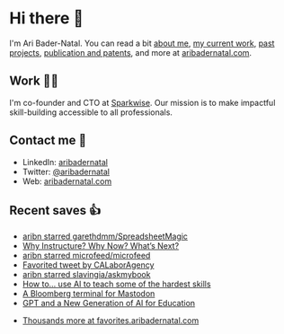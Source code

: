 # Hi there  👋

I'm Ari Bader-Natal. You can read a bit [about me](https://aribadernatal.com), [my current work](https://aribadernatal.com/projects/Sparkwise/), [past projects](https://aribadernatal.com/projects/), [publication and patents](https://aribadernatal.com/publications), and more at [aribadernatal.com](https://aribadernatal.com).

## Work  👨‍💻

I'm co-founder and CTO at [Sparkwise](https://sparkwise.co). Our mission is to make impactful skill-building accessible to all professionals.

## Contact me  💬 

- LinkedIn: [aribadernatal](https://linkedin.com/in/aribadernatal)
- Twitter: [@aribadernatal](https://twitter.com/aribadernatal)
- Web: [aribadernatal.com](https://aribadernatal.com)

## Recent saves  👍

<!--START_SECTION:feed-->
* [aribn starred garethdmm&#x2F;SpreadsheetMagic](https:&#x2F;&#x2F;favorites.aribadernatal.com&#x2F;github-favorites&#x2F;2023&#x2F;01&#x2F;aribn-starred-garethdmm-spreadsheetmagic&#x2F;)
* [Why Instructure? Why Now? What’s Next?](https:&#x2F;&#x2F;favorites.aribadernatal.com&#x2F;pocket-favorites&#x2F;2023&#x2F;01&#x2F;why-instructure-why-now-whats-next&#x2F;)
* [aribn starred microfeed&#x2F;microfeed](https:&#x2F;&#x2F;favorites.aribadernatal.com&#x2F;github-favorites&#x2F;2022&#x2F;12&#x2F;aribn-starred-microfeed-microfeed&#x2F;)
* [Favorited tweet by CALaborAgency](https:&#x2F;&#x2F;favorites.aribadernatal.com&#x2F;twitter-favorites&#x2F;2022&#x2F;12&#x2F;favorited-tweet-by-calaboragency&#x2F;)
* [aribn starred slavingia&#x2F;askmybook](https:&#x2F;&#x2F;favorites.aribadernatal.com&#x2F;github-favorites&#x2F;2022&#x2F;12&#x2F;aribn-starred-slavingia-askmybook&#x2F;)
* [How to… use AI to teach some of the hardest skills](https:&#x2F;&#x2F;favorites.aribadernatal.com&#x2F;pocket-favorites&#x2F;2022&#x2F;12&#x2F;how-to-use-ai-to-teach-some-of-the-hardest-skills&#x2F;)
* [A Bloomberg terminal for Mastodon](https:&#x2F;&#x2F;favorites.aribadernatal.com&#x2F;pocket-favorites&#x2F;2022&#x2F;12&#x2F;a-bloomberg-terminal-for-mastodon&#x2F;)
* [GPT and a New Generation of AI for Education](https:&#x2F;&#x2F;favorites.aribadernatal.com&#x2F;pocket-favorites&#x2F;2022&#x2F;12&#x2F;gpt-and-a-new-generation-of-ai-for-education&#x2F;)
<!--END_SECTION:feed-->
* [Thousands more at favorites.aribadernatal.com](https://favorites.aribadernatal.com)

